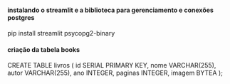 #### instalando o streamlit e a biblioteca para gerenciamento e conexões postgres
pip install streamlit psycopg2-binary

#### criação da tabela books
CREATE TABLE livros (
    id SERIAL PRIMARY KEY,
    nome VARCHAR(255),
    autor VARCHAR(255),
    ano INTEGER,
    paginas INTEGER,
    imagem BYTEA
);
